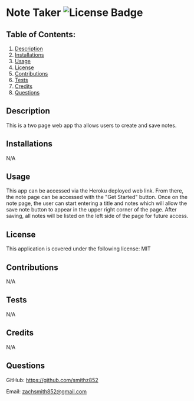 # Note Taker ![License Badge](https://img.shields.io/badge/License-MIT-blue)
  
## Table of Contents:
  1. [Description](#description)
  2. [Installations](#installations)
  3. [Usage](#usage)
  4. [License](#license)
  5. [Contributions](#contributions)
  6. [Tests](#tests)
  7. [Credits](#credits)
  8. [Questions](#questions)

## Description

This is a two page web app tha allows users to create and save notes.

## Installations

N/A

## Usage

This app can be accessed via the Heroku deployed web link. From there, the note page can be accessed with the "Get Started" button. Once on the note page, the user can start entering a title and notes which will allow the save note button to appear in the upper right corner of the page. After saving, all notes will be listed on the left side of the page for future access.

## License

This application is covered under the following license: MIT

    
## Contributions

N/A

## Tests

N/A

## Credits

N/A

## Questions

GitHub: https://github.com/smithz852
  
Email: zachsmith852@gmail.com

